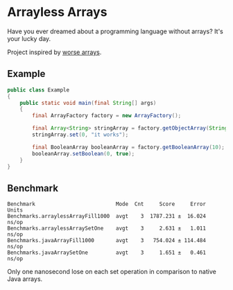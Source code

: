 Arrayless Arrays
================

Have you ever dreamed about a programming language without arrays?
It's your lucky day.

Project inspired by [worse arrays](https://github.com/natanbc/worse-arrays).

Example
------

```java
public class Example
{
    public static void main(final String[] args)
    {
        final ArrayFactory factory = new ArrayFactory();

        final Array<String> stringArray = factory.getObjectArray(String.class, 10);
        stringArray.set(0, "it works");

        final BooleanArray booleanArray = factory.getBooleanArray(10);
        booleanArray.setBoolean(0, true);
    }
}
```

Benchmark
---------

```
Benchmark                          Mode  Cnt     Score     Error  Units
Benchmarks.arraylessArrayFill1000  avgt    3  1787.231 ±  16.024  ns/op
Benchmarks.arraylessArraySetOne    avgt    3     2.631 ±   1.011  ns/op
Benchmarks.javaArrayFill1000       avgt    3   754.024 ± 114.484  ns/op
Benchmarks.javaArraySetOne         avgt    3     1.651 ±   0.461  ns/op
```

Only one nanosecond lose on each set operation in comparison to native Java arrays.